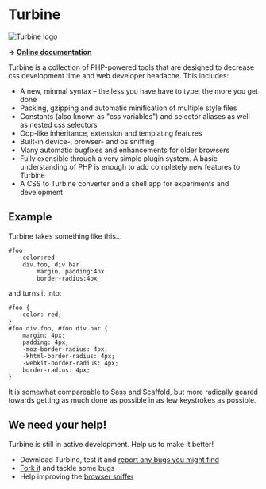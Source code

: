 Turbine
=======

![Turbine logo][1]

**→ [Online documentation][2]**

Turbine is a collection of PHP-powered tools that are designed to decrease css development time and web developer headache. This includes:

 - A new, minmal syntax – the less you have have to type, the more you get done
 - Packing, gzipping and automatic minification of multiple style files
 - Constants (also known as "css variables") and selector aliases as well as nested css selectors
 - Oop-like inheritance, extension and templating features
 - Built-in device-, browser- and os sniffing
 - Many automatic bugfixes and enhancements for older browsers
 - Fully exensible through a very simple plugin system. A basic understanding of PHP is enough to add completely new features to Turbine
 - A CSS to Turbine converter and a shell app for experiments and development

Example
-------

Turbine takes something like this...


    #foo
        color:red
        div.foo, div.bar
            margin, padding:4px
            border-radius:4px

and turns it into:

    #foo {
        color: red;
    }
    #foo div.foo, #foo div.bar {
        margin: 4px;
        padding: 4px;
        -moz-border-radius: 4px;
        -khtml-border-radius: 4px;
        -webkit-border-radius: 4px;
        border-radius: 4px;
    }


It is somewhat compareable to [Sass][3] and [Scaffold][4], but more radically geared towards getting as much done as possible in as few keystrokes as possible.

We need your help!
------------------

Turbine is still in active development. Help us to make it better!

 - Download Turbine, test it and [report any bugs you might find][5]
 - [Fork it][6] and tackle some bugs
 - Help improving the [browser sniffer][7]


  [1]: http://turbine.peterkroener.de/turbine.png
  [2]: http://turbine.peterkroener.de/
  [3]: http://sass-lang.com/
  [4]: http://github.com/anthonyshort/csscaffold
  [5]: http://github.com/SirPepe/Turbine/issues
  [6]: http://github.com/SirPepe/Turbine
  [7]: http://github.com/SirPepe/Turbine-Browser
